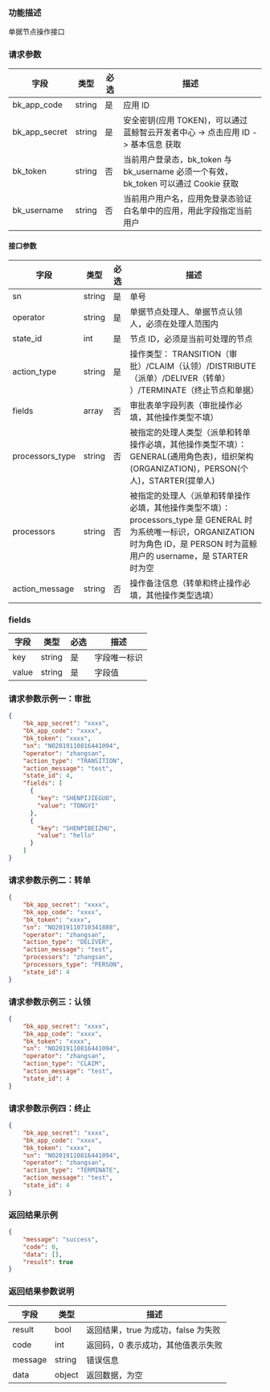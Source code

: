 ### 功能描述

单据节点操作接口

### 请求参数

| 字段 | 类型 | 必选 |  描述 |
|-----------|------------|--------|------------|
| bk_app_code  |  string    | 是 | 应用 ID     |
| bk_app_secret|  string    | 是 | 安全密钥(应用 TOKEN)，可以通过 蓝鲸智云开发者中心 -&gt; 点击应用 ID -&gt; 基本信息 获取 |
| bk_token     |  string    | 否 | 当前用户登录态，bk_token 与 bk_username 必须一个有效，bk_token 可以通过 Cookie 获取 |
| bk_username  |  string    | 否 | 当前用户用户名，应用免登录态验证白名单中的应用，用此字段指定当前用户 |

#### 接口参数

| 字段        | 类型     | 必选  | 描述                         |
| --------- | ------ | --- | -------------------------- |
| sn        | string | 是   | 单号
| operator   | string | 是   | 单据节点处理人、单据节点认领人，必须在处理人范围内|
| state_id  | int | 是   | 节点 ID，必须是当前可处理的节点 |
| action_type   | string | 是   | 操作类型： TRANSITION（审批）/CLAIM（认领）/DISTRIBUTE（派单）/DELIVER（转单） ）/TERMINATE（终止节点和单据） |
| fields    | array  | 否   | 审批表单字段列表（审批操作必填，其他操作类型不填）|
| processors_type    | string  | 否   | 被指定的处理人类型（派单和转单操作必填，其他操作类型不填）：GENERAL(通用角色表)，组织架构(ORGANIZATION)，PERSON(个人)，STARTER(提单人)|
| processors    | string  | 否   | 被指定的处理人（派单和转单操作必填，其他操作类型不填）： processors_type 是 GENERAL 时为系统唯一标识，ORGANIZATION 时为角色 ID，是 PERSON 时为蓝鲸用户的 username，是 STARTER 时为空|
| action_message    | string  | 否   | 操作备注信息（转单和终止操作必填，其他操作类型选填）|

### fields

| 字段                     | 类型    | 必选 | 描述       |
| ---------------------- | ------ | -------- |------|
| key     | string |是| 字段唯一标识|
| value | string |是   | 字段值 |

### 请求参数示例一：审批

```json
{  
    "bk_app_secret": "xxxx", 
    "bk_app_code": "xxxx", 
    "bk_token": "xxxx",
    "sn": "NO2019110816441094",
    "operator": "zhangsan",
    "action_type": "TRANSITION",
    "action_message": "test",
    "state_id": 4,
    "fields": [
      {
        "key": "SHENPIJIEGUO",
        "value": "TONGYI"
      },
      {
        "key": "SHENPIBEIZHU",
        "value": "hello"
      }
    ]
}  
```

### 请求参数示例二：转单

```json
{
    "bk_app_secret": "xxxx", 
    "bk_app_code": "xxxx", 
    "bk_token": "xxxx",
    "sn": "NO2019110710341888",
    "operator": "zhangsan",
    "action_type": "DELIVER",
    "action_message": "test",
    "processors": "zhangsan",
    "processors_type": "PERSON",
    "state_id": 4
} 
```


### 请求参数示例三：认领

```json
{
    "bk_app_secret": "xxxx", 
    "bk_app_code": "xxxx", 
    "bk_token": "xxxx",
    "sn": "NO2019110816441094",
    "operator": "zhangsan",
    "action_type": "CLAIM",
    "action_message": "test",
    "state_id": 4
}
```


### 请求参数示例四：终止

```json
{
    "bk_app_secret": "xxxx", 
    "bk_app_code": "xxxx", 
    "bk_token": "xxxx",
    "sn": "NO2019110816441094",
    "operator": "zhangsan",
    "action_type": "TERMINATE",
    "action_message": "test",
    "state_id": 4
}
```


### 返回结果示例

```json
{
    "message": "success",
    "code": 0,
    "data": [],
    "result": true
}
```

### 返回结果参数说明

| 字段      | 类型        | 描述                      |
| ------- | --------- | ----------------------- |
| result  | bool      | 返回结果，true 为成功，false 为失败   |
| code    | int       | 返回码，0 表示成功，其他值表示失败       |
| message | string    | 错误信息                    |
| data    | object | 返回数据，为空 |
